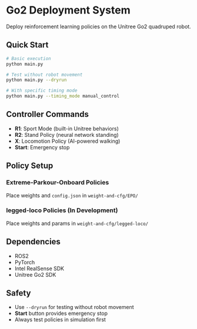 # Go2 Deployment System

Deploy reinforcement learning policies on the Unitree Go2 quadruped robot.

## Quick Start

```bash
# Basic execution
python main.py

# Test without robot movement
python main.py --dryrun

# With specific timing mode
python main.py --timing_mode manual_control
```

## Controller Commands

- **R1**: Sport Mode (built-in Unitree behaviors)
- **R2**: Stand Policy (neural network standing)
- **X**: Locomotion Policy (AI-powered walking)
- **Start**: Emergency stop

## Policy Setup

### Extreme-Parkour-Onboard Policies
Place weights and `config.json` in `weight-and-cfg/EPO/`

### legged-loco Policies (In Development)
Place weights and params in `weight-and-cfg/legged-loco/`

## Dependencies

- ROS2
- PyTorch
- Intel RealSense SDK
- Unitree Go2 SDK

## Safety

- Use `--dryrun` for testing without robot movement
- **Start** button provides emergency stop
- Always test policies in simulation first

